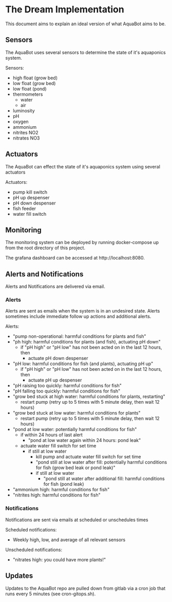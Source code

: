 
# The Dream Implementation

This document aims to explain an ideal version of what AquaBot aims to be.

## Sensors

The AquaBot uses several sensors to determine the state of it's aquaponics system.

Sensors:
- high float (grow bed)
- low float (grow bed)
- low float (pond)
- thermometers
    - water
    - air
- luminosity
- pH
- oxygen
- ammonium
- nitrites NO2
- nitrates NO3

## Actuators

The AquaBot can effect the state of it's aquaponics system using several actuators

Actuators:
- pump kill switch
- pH up despenser
- pH down despenser
- fish feeder
- water fill switch

## Monitoring

The monitoring system can be deployed by running docker-compose up from the root directory of this project.

The grafana dashboard can be accessed at http://localhost:8080.

## Alerts and Notifications

Alerts and Notifications are delivered via email.

### Alerts

Alerts are sent as emails when the system is in an undesired state. Alerts sometimes include immediate follow up actions and additional alerts.

Alerts:
- "pump non-operational: harmful conditions for plants and fish"
- "ph high: harmful conditions for plants (and fish), actuating pH down"
    - if "pH high" or "pH low" has not been acted on in the last 12 hours, then
        - actuate pH down despenser
- "pH low: harmful conditions for fish (and plants), actuating pH up"
    - if "pH high" or "pH low" has not been acted on in the last 12 hours, then
        - actuate pH up despenser
- "pH raising too quickly: harmful conditions for fish"
- "pH falling too quickly: harmful conditions for fish"
- "grow bed stuck at high water: harmful conditions for plants, restarting"
    - restart pump (retry up to 5 times with 5 minute delay, then wait 12 hours)
- "grow bed stuck at low water: harmful conditions for plants"
    - restart pump (retry up to 5 times with 5 minute delay, then wait 12 hours)
- "pond at low water: potentially harmful conditions for fish"
    - if within 24 hours of last alert
        - "pond at low water again within 24 hours: pond leak"
    - actuate water fill switch for set time
        - if still at low water
            - kill pump and actuate water fill switch for set time
            - "pond still at low water after fill: potentially harmful conditions for fish (grow bed leak or pond leak)"
            - if still at low water
              - "pond still at water after additional fill: harmful conditions for fish (pond leak)
- "ammonium high: harmful conditions for fish"
- "nitrites high: harmful conditions for fish"

### Notifications

Notifications are sent via emails at scheduled or unschedules times

Scheduled notifications:
- Weekly high, low, and average of all relevant sensors

Unscheduled notifications:
- "nitrates high: you could have more plants!"

## Updates

Updates to the AquaBot repo are pulled down from gitlab via a cron job that runs every 5 minutes (see cron-gitops.sh).
